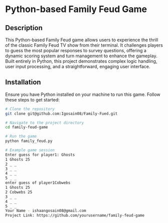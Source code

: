# Python-based Family Feud Game

## Description
This Python-based Family Feud game allows users to experience the thrill of the classic Family Feud TV show from their terminal. It challenges players to guess the most popular responses to survey questions, offering a dynamic scoring system and turn management to enhance the gameplay. Built entirely in Python, this project demonstrates complex logic handling, user input processing, and a straightforward, engaging user interface.

## Installation
Ensure you have Python installed on your machine to run this game. Follow these steps to get started:

```bash
# Clone the repository
git clone git@github.com:Igosain08/Family-Fued.git

# Navigate to the project directory
cd family-feud-game

# Run the game
python family_feud.py

# Example game session
Enter guess for player1: Ghosts
1 Ghosts 25
2 _ _
3 _ _
4 _ _
5 _ _
enter guess of player1Cobwebs
1 Ghosts 25
2 Cobwebs 25
3 _ _
4 _ _
5 _ _
Your Name - ishaangosain08@gmail.com
Project Link: https://github.com/yourusername/family-feud-game
